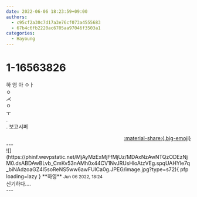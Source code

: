 ```yaml
---
date: 2022-06-06 18:23:59+09:00
authors:
  - c95cf2a30c7d17a3e76cf073a4555683
  - 67b4c6fb2220ac6705aa97046f3503a1
categories:
  - Hayoung
---
```


# 1-16563826

<div class="post-container" markdown="1">
<div class="content-container md-sidebar__scrollwrap" markdown="1">

하 영 아  ㅇㅏ<br>                      ㅇ<br>                          ⋌<br>                               ㅇ<br>                                  ㅜ<br>                                       .<br>                                          . 보고시퍼

</div>
</div>

<div style="text-align: right;" markdown="1">
<a href="https://weverse.io/fromis9/fanpost/1-16563826" style="text-align: right;">:material-share:{.big-emoji}</a>
</div>
---

<div class="comments-container md-sidebar__scrollwrap" markdown="1">
<div class="comment" markdown="1">
<div class='id-container' markdown="1">
![](https://phinf.wevpstatic.net/MjAyMzExMjFfMjUz/MDAxNzAwNTQzODEzNjM0.dsABDAwBLvb_CmKv53nAMh0x44CV1NvJRUsHloAtzVEg.spqUAHYle7q_biNAdzoaGZ4l5soReNS5ww6awFUlCa0g.JPEG/image.jpg?type=s72){ pfp loading=lazy }
**<span class="artist">하영</span>** <small>Jun 06 2022, 18:24</small><br>
</div>
<div class='comment-body' markdown="1">
신기하다....
</div>
</div>
</div>
---
